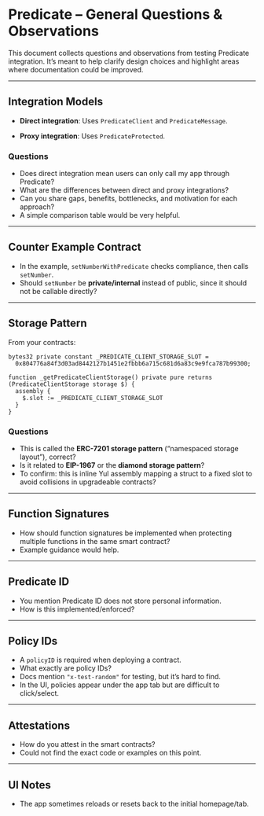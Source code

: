 # Predicate – General Questions & Observations

This document collects questions and observations from testing Predicate integration. It’s meant to help clarify design choices and highlight areas where documentation could be improved.

---

## Integration Models

* **Direct integration**:
  Uses `PredicateClient` and `PredicateMessage`.

* **Proxy integration**:
  Uses `PredicateProtected`.

### Questions

* Does direct integration mean users can only call my app through Predicate?
* What are the differences between direct and proxy integrations?
* Can you share gaps, benefits, bottlenecks, and motivation for each approach?
* A simple comparison table would be very helpful.

---

## Counter Example Contract

* In the example, `setNumberWithPredicate` checks compliance, then calls `setNumber`.
* Should `setNumber` be **private/internal** instead of public, since it should not be callable directly?

---

## Storage Pattern

From your contracts:

```solidity
bytes32 private constant _PREDICATE_CLIENT_STORAGE_SLOT =
  0x804776a84f3d03ad8442127b1451e2fbbb6a715c681d6a83c9e9fca787b99300;

function _getPredicateClientStorage() private pure returns (PredicateClientStorage storage $) {
  assembly {
    $.slot := _PREDICATE_CLIENT_STORAGE_SLOT
  }
}
```

### Questions

* This is called the **ERC-7201 storage pattern** (“namespaced storage layout”), correct?
* Is it related to **EIP-1967** or the **diamond storage pattern**?
* To confirm: this is inline Yul assembly mapping a struct to a fixed slot to avoid collisions in upgradeable contracts?

---

## Function Signatures

* How should function signatures be implemented when protecting multiple functions in the same smart contract?
* Example guidance would help.

---

## Predicate ID

* You mention Predicate ID does not store personal information.
* How is this implemented/enforced?

---

## Policy IDs

* A `policyID` is required when deploying a contract.
* What exactly are policy IDs?
* Docs mention `"x-test-random"` for testing, but it’s hard to find.
* In the UI, policies appear under the app tab but are difficult to click/select.

---

## Attestations
* How do you attest in the smart contracts?
* Could not find the exact code or examples on this point.

---

## UI Notes

* The app sometimes reloads or resets back to the initial homepage/tab.